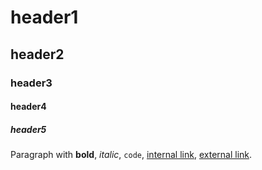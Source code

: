 # header1
## header2
### header3
#### header4
##### header5

Paragraph with **bold**, _italic_, `code`, [internal link](meta/), [external link](github.com).
